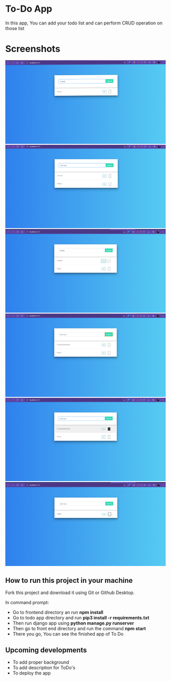 
# To-Do App 

In this app, You can add your todo list and can perform CRUD operation on those list


# Screenshots

![home screen](https://github.com/AtluriNikhil/Django-React-TODO/blob/main/SS/1.png)
![weather screen](https://github.com/AtluriNikhil/Django-React-TODO/blob/main/SS/2.png)
![weather screen](https://github.com/AtluriNikhil/Django-React-TODO/blob/main/SS/3.png)
![weather screen](https://github.com/AtluriNikhil/Django-React-TODO/blob/main/SS/4.png)
![weather screen](https://github.com/AtluriNikhil/Django-React-TODO/blob/main/SS/5.png)
![weather screen](https://github.com/AtluriNikhil/Django-React-TODO/blob/main/SS/6.png)

## How to run this project in your machine

Fork this project and download it using Git or Github Desktop.

In command prompt:

 -  Go to frontend directory an run __**npm install**__
 - Go to todo app directory and run __**pip3 install -r requirements.txt**__
 - Then run django app using __**python manage.py runserver**__
 - Then go to front end directory and run the command __**npm start**__
 - There you go, You can see the finished app of To Do



## Upcoming developments

 - To add proper background
 - To add description for ToDo's
 - To deploy the app
